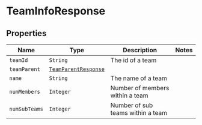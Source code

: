 

# TeamInfoResponse



## Properties

Name | Type | Description | Notes
------------ | ------------- | ------------- | -------------
| `teamId` | ```String``` |  The id of a team  |  |
| `teamParent` | [```TeamParentResponse```](TeamParentResponse.md) |    |  |
| `name` | ```String``` |  The name of a team  |  |
| `numMembers` | ```Integer``` |  Number of members within a team  |  |
| `numSubTeams` | ```Integer``` |  Number of sub teams within a team  |  |



